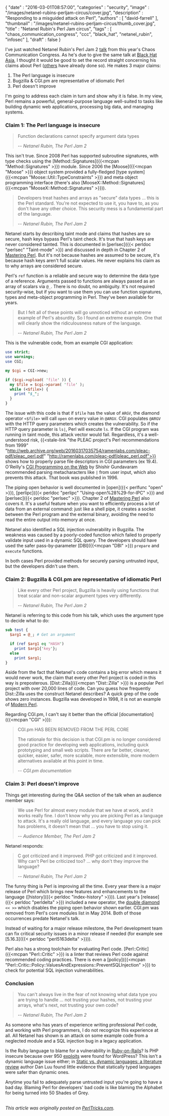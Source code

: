 {
   "date" : "2016-03-01T08:57:00",
   "categories" : "security",
   "image" : "/images/netanel-rubins-perljam-circus/cover.jpg",
   "description" : "Responding to a misguided attack on Perl",
   "authors" : [
      "david-farrell"
   ],
   "thumbnail" : "/images/netanel-rubins-perljam-circus/thumb_cover.jpg",
   "title" : "Netanel Rubin's Perl Jam circus",
   "tags" : [
      "chaos_communication_congress",
      "ccc",
      "black_hat",
      "netanel_rubin",
      "infosec"
   ],
   "draft" : false
}


I've just watched Netanel Rubin's Perl Jam 2 [talk](https://www.youtube.com/watch?v=eH_u3C2WwQ0) from this year's Chaos Communication Congress. As he's due to give the same talk at [Black Hat Asia](https://www.blackhat.com/asia-16/), I thought it would be good to set the record straight concerning his claims about Perl ([others](https://gist.github.com/preaction/978ce941f05769b064f4) have already done so). He makes 3 major claims:

1. The Perl language is insecure
2. Bugzilla & CGI.pm are representative of idiomatic Perl
3. Perl doesn't improve

I'm going to address each claim in turn and show why it is false. In my view, Perl remains a powerful, general-purpose language well-suited to tasks like building dynamic web applications, processing big data, and managing systems.

### Claim 1: The Perl language is insecure

> Function declarations cannot specify argument data types
>
> -- <cite>Netanel Rubin, The Perl Jam 2</cite>

This isn't true. Since 2008 Perl has supported subroutine signatures, with type checks using the [Method::Signatures]({{<mcpan "Method::Signatures" >}}) module. Since 2006 the [Moose]({{<mcpan "Moose" >}}) object system provided a fully-fledged [type system]({{<mcpan "Moose::Util::TypeConstraints" >}}) and meta object programming interface (there's also [MooseX::Method::Signatures]({{<mcpan "MooseX::Method::Signatures" >}})).

> Developers treat hashes and arrays as "secure" data types ... this is the Perl standard. You're not expected to use it, you have to, as you don't have any other choice. This security mess is a fundamental part of the language.
>
> -- <cite>Netanel Rubin, The Perl Jam 2</cite>

Netanel starts by describing taint mode and claims that hashes are so secure, hash keys bypass Perl's taint check. It's true that hash keys are never considered tainted. This is documented in [perlsec]({{< perldoc "perlsec" "Taint-mode" >}}) and discussed in depth in Chapter 2 of [Mastering Perl](http://masteringperl.org). But it's not because hashes are assumed to be secure, it's because hash keys aren't full scalar values. He never explains his claim as to why arrays are considered secure.

Perl's `ref` function is a reliable and secure way to determine the data type of a reference. Arguments passed to functions are always passed as an array of scalars via `@_`. There is no doubt, no ambiguity. It's not required security-wise, but if you want to use them you can use function signatures, types and meta-object programming in Perl. They've been available for years.

> But I felt all of these points will go unnoticed without an extreme example of Perl's absurdity. So I found an extreme example. One that will clearly show the ridiculousness nature of the language.
>
> -- <cite>Netanel Rubin, The Perl Jam 2</cite>

This is the vulnerable code, from an example CGI application:

```perl
use strict;
use warnings;
use CGI;

my $cgi = CGI->new;

if ($cgi->upload( 'file' )) {
  my $file = $cgi->param( 'file' );
  while (<$file>) {
    print "$_";
  }
}
```

The issue with this code is that if `$file` has the value of `ARGV`, the diamond operator `<$file>` will call `open` on every value in `@ARGV`. CGI populates `@ARGV` with the HTTP query parameters which creates the vulnerability. So if the HTTP query parameter is `ls|`, Perl will execute `ls`. If the CGI program was running in taint mode, this attack vector would fail. Regardless, it's a well-understood risk, {{<stale-link "the PLEAC project's Perl recommendations from 1999" "http://web.archive.org/web/20160317035754/ramenlabs.com/pleac-pdf/pleac_perl.pdf" "http://ramenlabs.com/pleac-pdf/pleac_perl.pdf">}}  shows how to properly parse file descriptors in CGI parameters (ex 19.4). O'Reilly's [CGI Programming on the Web](http://www.oreilly.com/openbook/cgi/ch07_04.html) by Shishir Gundavaram recommended parsing metacharacters like `|` from user input, which also prevents this attack. That book was published in 1996.

The piping open behavior is well documented in [open]({{< perlfunc "open" >}}), [perlipc]({{< perldoc "perlipc" "Using-open%28%29-for-IPC" >}}) and [perlsec]({{< perldoc "perlsec" >}}). Chapter 2 of [Mastering Perl](http://masteringperl.org) also covers it. It's a useful feature when you want to efficiently process a lot of data from an external command: just like a shell pipe, it creates a socket between the Perl program and the external binary, avoiding the need to read the entire output into memory at once.

Netanel also identified a SQL injection vulnerability in Bugzilla. The weakness was caused by a poorly-coded function which failed to properly validate input used in a dynamic SQL query. The developers should have used the safer pass-by-parameter [DBI]({{<mcpan "DBI" >}}) `prepare` and `execute` functions.

In both cases Perl provided methods for securely parsing untrusted input, but the developers didn't use them.

### Claim 2: Bugzilla & CGI.pm are representative of idiomatic Perl
> Like every other Perl project, Bugzilla is heavily using functions that treat scalar and non-scalar argument types very differently.
>
> -- <cite>Netanel Rubin, The Perl Jam 2</cite>

Netanel is referring to this code from his talk, which uses the argument type to decide what to do:

```perl
sub test {
  $arg1 = @_; # Get an argument

  if (ref $arg1 eq 'HASH')
    print $arg1{'key'};
  else
    print $arg1;
}
```

Aside from the fact that Netanel's code contains a big error which means it would never work, the claim that every other Perl project is coded in this way is preposterous. [Dist::Zilla]({{<mcpan "Dist::Zilla" >}}) is a popular Perl project with over 20,000 lines of code. Can you guess how frequently Dist::Zilla uses the construct Netanel describes? A quick grep of the code shows zero instances. Bugzilla was developed in 1998, it is not an example of [Modern Perl](http://modernperlbooks.com/books/modern_perl_2014/index.html).

Regarding CGI.pm, I can't say it better than the official [documentation]({{<mcpan "CGI" >}}):

> CGI.pm HAS BEEN REMOVED FROM THE PERL CORE
>
> The rationale for this decision is that CGI.pm is no longer considered good practice for developing web applications, including quick prototyping and small web scripts. There are far better, cleaner, quicker, easier, safer, more scalable, more extensible, more modern alternatives available at this point in time.
>
> -- <cite>CGI.pm documentation</cite>

### Claim 3: Perl doesn't improve
Things get interesting during the Q&A section of the talk when an audience member says:

> We use Perl for almost every module that we have at work, and it works really fine. I don't know why you are picking Perl as a language to attack. It's a really old language, and every language you can pick has problems, it doesn't mean that ... you have to stop using it.
>
> -- <cite>Audience Member, The Perl Jam 2</cite>

Netanel responds:

> C got criticized and it improved. PHP got criticized and it improved. Why can't Perl be criticized too? ... why don't they improve the language?
>
> -- <cite>Netanel Rubin, The Perl Jam 2</cite>

The funny thing is Perl is improving all the time. Every year there is a major release of Perl which brings new features and enhancements to the language ([history]({{< perldoc "index-history" >}})). Last year's [release]({{< perldoc "perldelta" >}}) included a new operator, the [double diamond](http://www.effectiveperlprogramming.com/2015/05/use-perl-5-22s-operator-for-safe-command-line-handling/) `<< >>` which disables the piping open behavior shown earlier. CGI.pm was removed from Perl's core modules list in May 2014. Both of those occurrences predate Netanel's talk.

Instead of waiting for a major release milestone, the Perl development team can fix critical security issues in a minor release if needed (for example see [5.16.3]({{< perldoc "perl5163delta" >}})).

Perl also has a strong toolchain for evaluating Perl code. [Perl::Critic]({{<mcpan "Perl::Critic" >}}) is a linter that reviews Perl code against recommended coding practices. There is even a [policy]({{<mcpan "Perl::Critic::Policy::ValuesAndExpressions::PreventSQLInjection" >}}) to check for potential SQL injection vulnerabilities.

### Conclusion
> You can't always live in the fear of not knowing what data type you are trying to handle ... not trusting your hashes, not trusting your arrays, what's next, not trusting your own code?
>
> -- <cite>Netanel Rubin, The Perl Jam 2</cite>

As someone who has years of experience writing professional Perl code, and working with Perl programmers, I do not recognize this experience at all. All Netanel has shown is an attack on some example code from a neglected module and a SQL injection bug in a legacy application.

Is the Ruby language to blame for a vulnerability in [Ruby-on-Rails](http://arstechnica.com/business/2012/03/hacker-commandeers-github-to-prove-vuln-in-ruby/)? Is PHP insecure because over 950 [exploits](https://cve.mitre.org/cgi-bin/cvekey.cgi?keyword=wordpress) were found for WordPress? This isn't a dynamic language issue either; in [Static vs. dynamic languages: a literature review](http://danluu.com/empirical-pl) author Dan Luu found little evidence that statically typed languages were safer than dynamic ones.

Anytime you fail to adequately parse untrusted input you're going to have a bad day. Blaming Perl for developers' bad code is like blaming the Alphabet for being turned into 50 Shades of Grey.

\
*This article was originally posted on [PerlTricks.com](http://perltricks.com).*
